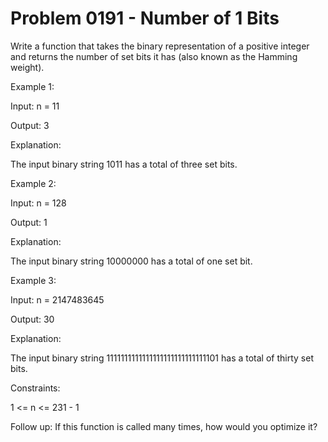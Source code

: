 # Problem 0191 -  Number of 1 Bits 


Write a function that takes the binary representation of a positive integer and returns the number of
set bits
it has (also known as the Hamming weight).



Example 1:

Input: n = 11

Output: 3

Explanation:

The input binary string 1011 has a total of three set bits.

Example 2:

Input: n = 128

Output: 1

Explanation:

The input binary string 10000000 has a total of one set bit.

Example 3:

Input: n = 2147483645

Output: 30

Explanation:

The input binary string 1111111111111111111111111111101 has a total of thirty set bits.



Constraints:

1 <= n <= 231 - 1


Follow up: If this function is called many times, how would you optimize it?
